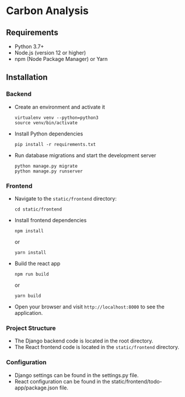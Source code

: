 # Carbon Analysis

## Requirements
- Python 3.7+
- Node.js (version 12 or higher)
- npm (Node Package Manager) or Yarn

## Installation

### Backend

- Create an environment and activate it
  ```
  virtualenv venv --python=python3
  source venv/bin/activate
  ```

- Install Python dependencies
  ```
  pip install -r requirements.txt
  ```

- Run database migrations and start the development server
  ```
  python manage.py migrate
  python manage.py runserver
  ```

### Frontend
- Navigate to the `static/frontend` directory:
  ```
  cd static/frontend
  ```

- Install frontend dependencies
  ```
  npm install
  ```
  or
  ```
  yarn install
  ```

- Build the react app
  ```
  npm run build
  ```
  or
  ```
  yarn build
  ```

- Open your browser and visit `http://localhost:8000` to see the application.

### Project Structure
- The Django backend code is located in the root directory.
- The React frontend code is located in the `static/frontend` directory.


### Configuration
- Django settings can be found in the settings.py file.
- React configuration can be found in the static/frontend/todo-app/package.json file.
